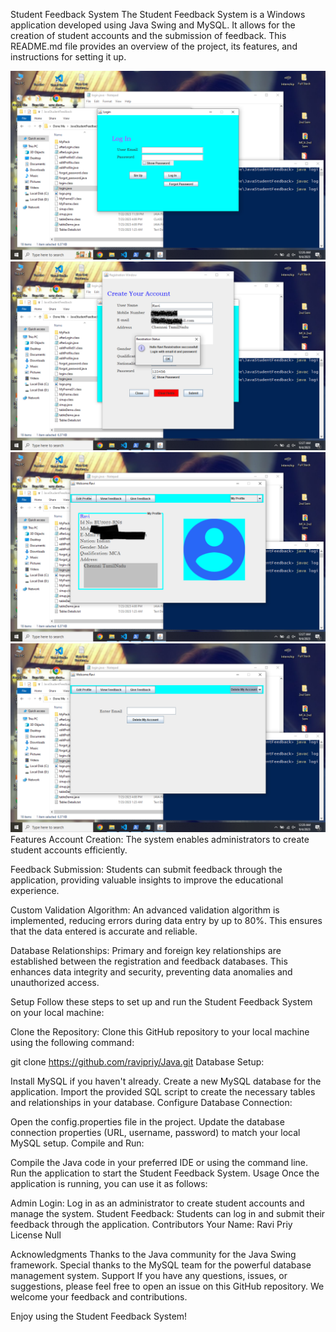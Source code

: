 Student Feedback System
The Student Feedback System is a Windows application developed using Java Swing and MySQL. It allows for the creation of student accounts and the submission of feedback. This README.md file provides an overview of the project, its features, and instructions for setting it up.

![External Image](https://github.com/ravipriy/Java/blob/main/JavaStudentFeedback/Screenshots/s1.png)
![External Image](https://github.com/ravipriy/Java/blob/main/JavaStudentFeedback/Screenshots/s2.png)
![External Image](https://github.com/ravipriy/Java/blob/main/JavaStudentFeedback/Screenshots/s3.png)
![External Image](https://github.com/ravipriy/Java/blob/main/JavaStudentFeedback/Screenshots/s4.png)
Features
Account Creation: The system enables administrators to create student accounts efficiently.

Feedback Submission: Students can submit feedback through the application, providing valuable insights to improve the educational experience.

Custom Validation Algorithm: An advanced validation algorithm is implemented, reducing errors during data entry by up to 80%. This ensures that the data entered is accurate and reliable.

Database Relationships: Primary and foreign key relationships are established between the registration and feedback databases. This enhances data integrity and security, preventing data anomalies and unauthorized access.

Setup
Follow these steps to set up and run the Student Feedback System on your local machine:

Clone the Repository: Clone this GitHub repository to your local machine using the following command:


git clone https://github.com/ravipriy/Java.git
Database Setup:

Install MySQL if you haven't already.
Create a new MySQL database for the application.
Import the provided SQL script to create the necessary tables and relationships in your database.
Configure Database Connection:

Open the config.properties file in the project.
Update the database connection properties (URL, username, password) to match your local MySQL setup.
Compile and Run:

Compile the Java code in your preferred IDE or using the command line.
Run the application to start the Student Feedback System.
Usage
Once the application is running, you can use it as follows:

Admin Login:
Log in as an administrator to create student accounts and manage the system.
Student Feedback:
Students can log in and submit their feedback through the application.
Contributors
Your Name: Ravi Priy
License
Null

Acknowledgments
Thanks to the Java community for the Java Swing framework.
Special thanks to the MySQL team for the powerful database management system.
Support
If you have any questions, issues, or suggestions, please feel free to open an issue on this GitHub repository. We welcome your feedback and contributions.

Enjoy using the Student Feedback System!
